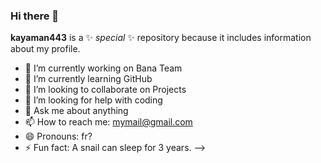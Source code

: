 ### Hi there 👋

**kayaman443** is a ✨ _special_ ✨ repository because it includes information about my profile. 


- 🔭 I’m currently working on Bana Team
- 🌱 I’m currently learning GitHub
- 👯 I’m looking to collaborate on Projects
- 🤔 I’m looking for help with coding
- 💬 Ask me about anything
- 📫 How to reach me: mymail@gmail.com
- 😄 Pronouns: fr?
- ⚡ Fun fact: A snail can sleep for 3 years.
-->

